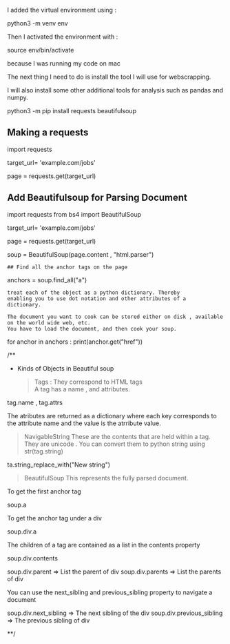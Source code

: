 I added the virtual environment using :

python3 -m venv env

Then I activated the environment with :

source env/bin/activate

because I was running my code on mac

The next thing I need to do is install the tool I will use for
webscrapping.

I will also install some other additional tools for analysis such as
pandas and numpy.

python3 -m pip install requests beautifulsoup

## Making a requests

import requests

target_url= 'example.com/jobs'

page = requests.get(target_url)

## Add Beautifulsoup for Parsing Document

import requests
from bs4 import BeautifulSoup

target_url= 'example.com/jobs'

page = requests.get(target_url)

soup = BeautifulSoup(page.content , "html.parser")

`## Find all the anchor tags on the page `

anchors = soup.find_all("a")

```# Each soup returns a nested document of objects. So, you can
treat each of the object as a python dictionary. Thereby
enabling you to use dot notation and other attributes of a
dictionary.

The document you want to cook can be stored either on disk , available
on the world wide web, etc.
You have to load the document, and then cook your soup.

```

for anchor in anchors :
print(anchor.get("href"))

/\*\*

-   Kinds of Objects in Beautiful soup
    > Tags : They correspond to HTML tags  
    > A tag has a name , and attributes.

tag.name , tag.attrs

The atributes are returned as a dictionary where each key corresponds to the attribute name and the value is the atrribute value.

> NavigableString
> These are the contents that are held within a tag. They
> are unicode .
> You can convert them to python string using str(tag.string)

ta.string_replace_with("New string")

> BeautifulSoup
> This represents the fully parsed document.

To get the first anchor tag

soup.a

To get the anchor tag under a div

soup.div.a

The children of a tag are contained as a list in the contents
property

soup.div.contents

soup.div.parent => List the parent of div
soup.div.parents => List the parents of div

You can use the next_sibling and previous_sibling property to navigate a document

soup.div.next_sibling => The next sibling of the div
soup.div.previous_sibling => The previous sibling of div

\*\*/
